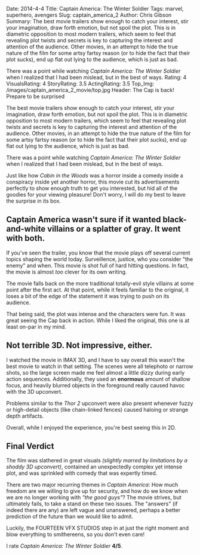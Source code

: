 Date: 2014-4-4
Title: Captain America: The Winter Soldier
Tags: marvel, superhero, avengers
Slug: captain_america_2
Author: Chris Gibson
Summary: The best movie trailers show enough to catch your interest, stir your imagination, draw forth emotion, but not spoil the plot. This is in diametric opposition to most modern trailers, which seem to feel that revealing plot twists and secrets is key to capturing the interest and attention of the audience. Other movies, in an attempt to hide the true nature of the film for some artsy fartsy reason (or to hide the fact that their plot sucks), end up flat out lying to the audience, which is just as bad. <p>There was a point while watching _Captain America: The Winter Soldier_ when I realized that I had been mislead, but in the best of ways.
Rating: 4
VisualsRating: 4
StoryRating: 3.5
ActingRating: 3.5
Top_Img: /images/captain_america_2_movie/top.jpg
Header: The Cap is back! Prepare to be surprised

The best movie trailers show enough to catch your interest, stir your imagination, draw forth emotion, but not spoil the plot. This is in diametric opposition to most modern trailers, which seem to feel that revealing plot twists and secrets is key to capturing the interest and attention of the audience. Other movies, in an attempt to hide the true nature of the film for some artsy fartsy reason (or to hide the fact that their plot sucks), end up flat out lying to the audience, which is just as bad.

There was a point while watching _Captain America: The Winter Soldier_ when I realized that I had been mislead, but in the best of ways.

Just like how _Cabin in the Woods_ was a horror inside a comedy inside a conspiracy inside yet another horror, this movie cut its advertisements perfectly to show enough truth to get you interested, but hid all of the goodies for your viewing pleasure! Don't worry, I will do my best to leave the surprise in its box.

## Captain America wasn't sure if it wanted black-and-white villains or a splatter of gray. It went with both.
If you've seen the trailer, you know that the movie plays off several current topics shaping the world today. Surveillence, justice, who you consider "the enemy" and when. This movie is shot full of hard hitting questions. In fact, the movie is almost _too_ clever for its own writing.

The movie falls back on the more traditional totally-evil style villains at some point after the first act. At that point, while it feels familiar to the original, it loses a bit of the edge of the statement it was trying to push on its audience.

That being said, the plot was intense and the characters were fun. It was great seeing the Cap back in action. While I liked the original, this one is at least on-par in my mind.

## Not terrible 3D. Not impressive, either.
I watched the movie in IMAX 3D, and I have to say overall this wasn't the best movie to watch in that setting. The scenes were all telephoto or narrow shots, so the large screen made me feel almost a little dizzy during early action sequences. Additionally, they used an **enormous** amount of shallow focus, and heavily blurred objects in the foreground really caused havoc with the 3D upconvert.

Problems similar to the _Thor 2_ upconvert were also present whenever fuzzy or high-detail objects (like chain-linked fences) caused haloing or strange depth artifacts.

Overall, while I enjoyed the experience, you're best seeing this in 2D.

## Final Verdict
The film was slathered in great visuals _(slightly marred by limitations by a shoddy 3D upconvert)_, contained an unexpectedly complex yet intense plot, and was sprinkled with comedy that was expertly timed.

There are two major recurring themes in _Captain America_: How much freedom are we willing to give up for security, and how do we know when we are no longer working with _"the good guys"_? The movie strives, but ultimately fails, to take a stand on these two issues. The "answers" (if indeed there are any) are left vague and unanswered, perhaps a better prediction of the future than we would like to admit.

Luckily, the FOURTEEN VFX STUDIOS step in at just the right moment and blow everything to smithereens, so you don't even care!

I rate _Captain America: The Winter Soldier_ **4/5**.
